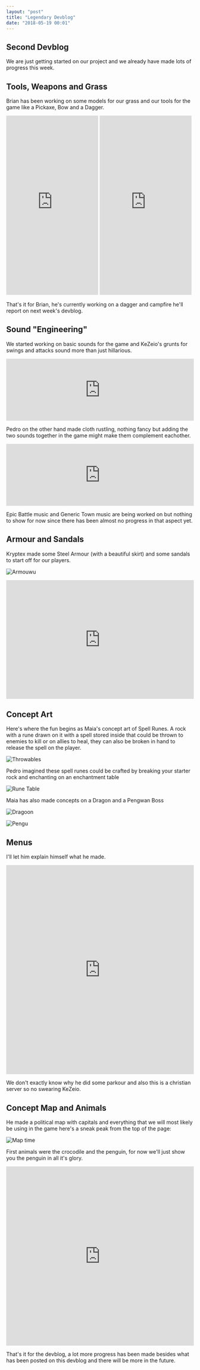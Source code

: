 ```yaml
---
layout: "post"
title: "Legendary Devblog"
date: "2018-05-19 00:01"
---
```


## Second Devblog

We are just getting started on our project and we already have made lots of progress this week.
<!--more-->

## Tools, Weapons and Grass

Brian has been working on some models for our grass and our tools for the game like a Pickaxe, Bow and a Dagger.

<iframe width="49%" height="480" src="https://sketchfab.com/models/fbcab15bd43d483b8f5aa411d0fb01d3/embed" frameborder="0" allowvr allowfullscreen mozallowfullscreen="true" webkitallowfullscreen="true" onmousewheel=""></iframe>

<iframe width="49%" height="480" src="https://sketchfab.com/models/b140b3d8075f468f93cf139191e8e7c8/embed" frameborder="0" allowvr allowfullscreen mozallowfullscreen="true" webkitallowfullscreen="true" onmousewheel=""></iframe>

That's it for Brian, he's currently working on a dagger and campfire he'll report on next week's devblog.

## Sound "Engineering"

We started working on basic sounds for the game and KeZeio's grunts for swings and attacks sound more than just hillarious.

<iframe width="100%" height="166" scrolling="no" frameborder="no" allow="autoplay" src="https://w.soundcloud.com/player/?url=https%3A//api.soundcloud.com/tracks/443008179%3Fsecret_token%3Ds-sOdLZ&color=%23ff5500&auto_play=false&hide_related=false&show_comments=true&show_user=true&show_reposts=false&show_teaser=true"></iframe>

Pedro on the other hand made cloth rustling, nothing fancy but adding the two sounds together in the game might make them complement eachother.

<iframe width="100%" height="166" scrolling="no" frameborder="no" allow="autoplay" src="https://w.soundcloud.com/player/?url=https%3A//api.soundcloud.com/tracks/441569478&color=%23ff5500&auto_play=false&hide_related=false&show_comments=true&show_user=true&show_reposts=false&show_teaser=true"></iframe>

Epic Battle music and Generic Town music are being worked on but nothing to show for now since there has been almost no progress in that aspect yet.

## Armour and Sandals

Kryptex made some Steel Armour (with a beautiful skirt) and some sandals to start off for our players.

![Armouwu](https://images-ext-2.discordapp.net/external/iZDqqLgL4xtYNRGBt3CASyG7a88qYGawAqNcfnQfgoc/https/i.imgur.com/Xi2IkJ6.png)

<iframe width="100%" height="318" src="https://sketchfab.com/models/d1c5f5628b9a43df9095337923fbee55/embed" frameborder="0" allowvr allowfullscreen mozallowfullscreen="true" webkitallowfullscreen="true" onmousewheel=""></iframe>

## Concept Art

Here's where the fun begins as Maia's concept art of Spell Runes. A rock with a rune drawn on it with a spell stored inside that could be thrown to enemies to kill or on allies to heal, they can also be broken in hand to release the spell on the player.

![Throwables](https://media.discordapp.net/attachments/440765022382194707/441209897120432128/moss_concepts.png)

Pedro imagined these spell runes could be crafted by breaking your starter rock and enchanting on an enchantment table

![Rune Table](https://media.discordapp.net/attachments/440765022382194707/441264407411032085/unknown.png)

Maia has also made concepts on a Dragon and a Pengwan Boss

![Dragoon](https://media.discordapp.net/attachments/440765022382194707/441725491250987050/dragoon.png)

![Pengu](https://media.discordapp.net/attachments/440765022382194707/441264035661611018/asdfsfsdf.png)

## Menus

I'll let him explain himself what he made.

<iframe width="100%" height="560" src="https://www.youtube.com/embed/Lqxlr1syCeE?rel=0" frameborder="0" allow="autoplay; encrypted-media" allowfullscreen></iframe>

We don't exactly know why he did some parkour and also this is a christian server so no swearing KeZeio.

## Concept Map and Animals

He made a political map with capitals and everything that we will most likely be using in the game here's a sneak peak from the top of the page:

![Map time](https://media.discordapp.net/attachments/440669016365989898/441703849833529360/political_map.png)

First animals were the crocodile and the penguin, for now we'll just show you the penguin in all it's glory.

<iframe width="100%" height="480" src="https://sketchfab.com/models/5e6824791116442da82725e57ec17371/embed" frameborder="0" allowvr allowfullscreen mozallowfullscreen="true" webkitallowfullscreen="true" onmousewheel=""></iframe>

That's it for the devblog, a lot more progress has been made besides what has been posted on this devblog and there will be more in the future.

